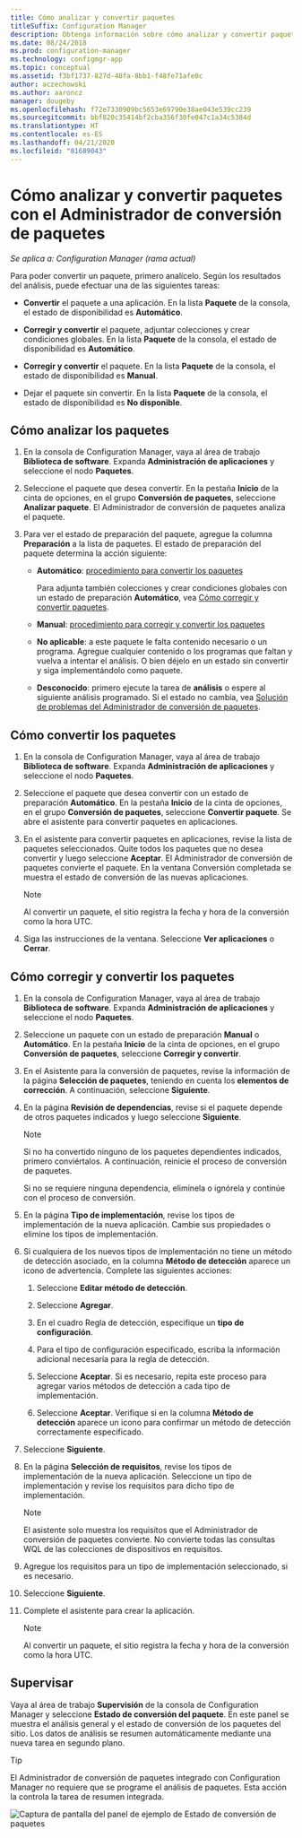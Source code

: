 ```yaml
---
title: Cómo analizar y convertir paquetes
titleSuffix: Configuration Manager
description: Obtenga información sobre cómo analizar y convertir paquetes con el Administrador de conversión de paquetes en Configuration Manager.
ms.date: 08/24/2018
ms.prod: configuration-manager
ms.technology: configmgr-app
ms.topic: conceptual
ms.assetid: f3bf1737-827d-48fa-8bb1-f48fe71afe0c
author: aczechowski
ms.author: aaroncz
manager: dougeby
ms.openlocfilehash: f72e7330909bc5653e69790e38ae043e539cc239
ms.sourcegitcommit: bbf820c35414bf2cba356f30fe047c1a34c5384d
ms.translationtype: HT
ms.contentlocale: es-ES
ms.lasthandoff: 04/21/2020
ms.locfileid: "81689043"
---
```

# <a name="how-to-analyze-and-convert-packages-with-package-conversion-manager"></a>Cómo analizar y convertir paquetes con el Administrador de conversión de paquetes

*Se aplica a: Configuration Manager (rama actual)*

<!--1357861-->

Para poder convertir un paquete, primero analícelo. Según los resultados del análisis, puede efectuar una de las siguientes tareas:

- **Convertir** el paquete a una aplicación. En la lista **Paquete** de la consola, el estado de disponibilidad es **Automático**.  

- **Corregir y convertir** el paquete, adjuntar colecciones y crear condiciones globales. En la lista **Paquete** de la consola, el estado de disponibilidad es **Automático**.  

- **Corregir y convertir** el paquete. En la lista **Paquete** de la consola, el estado de disponibilidad es **Manual**.  

- Dejar el paquete sin convertir. En la lista **Paquete** de la consola, el estado de disponibilidad es **No disponible**.  



## <a name="how-to-analyze-packages"></a><a name="bkmk_analyze"></a> Cómo analizar los paquetes

1. En la consola de Configuration Manager, vaya al área de trabajo **Biblioteca de software**. Expanda **Administración de aplicaciones** y seleccione el nodo **Paquetes**.  

2. Seleccione el paquete que desea convertir. En la pestaña **Inicio** de la cinta de opciones, en el grupo **Conversión de paquetes**, seleccione **Analizar paquete**. El Administrador de conversión de paquetes analiza el paquete.  

3. Para ver el estado de preparación del paquete, agregue la columna **Preparación** a la lista de paquetes. El estado de preparación del paquete determina la acción siguiente:  

    - **Automático**: [procedimiento para convertir los paquetes](#bkmk_convert)  

        Para adjunta también colecciones y crear condiciones globales con un estado de preparación **Automático**, vea [Cómo corregir y convertir paquetes](#bkmk_fix).  

    - **Manual**: [procedimiento para corregir y convertir los paquetes](#bkmk_fix)

    - **No aplicable**: a este paquete le falta contenido necesario o un programa. Agregue cualquier contenido o los programas que faltan y vuelva a intentar el análisis. O bien déjelo en un estado sin convertir y siga implementándolo como paquete.  

    - **Desconocido**: primero ejecute la tarea de **análisis** o espere al siguiente análisis programado. Si el estado no cambia, vea [Solución de problemas del Administrador de conversión de paquetes](troubleshoot-pcm.md).<!-- SCCMDocs#2044 -->

## <a name="how-to-convert-packages"></a><a name="bkmk_convert"></a> Cómo convertir los paquetes

1. En la consola de Configuration Manager, vaya al área de trabajo **Biblioteca de software**. Expanda **Administración de aplicaciones** y seleccione el nodo **Paquetes**.  

2. Seleccione el paquete que desea convertir con un estado de preparación **Automático**. En la pestaña **Inicio** de la cinta de opciones, en el grupo **Conversión de paquetes**, seleccione **Convertir paquete**. Se abre el asistente para convertir paquetes en aplicaciones.  

3. En el asistente para convertir paquetes en aplicaciones, revise la lista de paquetes seleccionados. Quite todos los paquetes que no desea convertir y luego seleccione **Aceptar**. El Administrador de conversión de paquetes convierte el paquete. En la ventana Conversión completada se muestra el estado de conversión de las nuevas aplicaciones.  

    > [!Note]  
    > Al convertir un paquete, el sitio registra la fecha y hora de la conversión como la hora UTC.  

4. Siga las instrucciones de la ventana. Seleccione **Ver aplicaciones** o **Cerrar**.  



## <a name="how-to-fix-and-convert-packages"></a><a name="bkmk_fix"></a> Cómo corregir y convertir los paquetes

1. En la consola de Configuration Manager, vaya al área de trabajo **Biblioteca de software**. Expanda **Administración de aplicaciones** y seleccione el nodo **Paquetes**.  

2. Seleccione un paquete con un estado de preparación **Manual** o **Automático**. En la pestaña **Inicio** de la cinta de opciones, en el grupo **Conversión de paquetes**, seleccione **Corregir y convertir**.  

3. En el Asistente para la conversión de paquetes, revise la información de la página **Selección de paquetes**, teniendo en cuenta los **elementos de corrección**. A continuación, seleccione **Siguiente**.  

4. En la página **Revisión de dependencias**, revise si el paquete depende de otros paquetes indicados y luego seleccione **Siguiente**.  

    > [!Note]  
    > Si no ha convertido ninguno de los paquetes dependientes indicados, primero conviértalos. A continuación, reinicie el proceso de conversión de paquetes.  
    >  
    > Si no se requiere ninguna dependencia, elimínela o ignórela y continúe con el proceso de conversión.  

5. En la página **Tipo de implementación**, revise los tipos de implementación de la nueva aplicación. Cambie sus propiedades o elimine los tipos de implementación.  

6. Si cualquiera de los nuevos tipos de implementación no tiene un método de detección asociado, en la columna **Método de detección** aparece un icono de advertencia. Complete las siguientes acciones:  

    1. Seleccione **Editar método de detección**.  

    2. Seleccione **Agregar**.  

    3. En el cuadro Regla de detección, especifique un **tipo de configuración**.  

    4. Para el tipo de configuración especificado, escriba la información adicional necesaria para la regla de detección.  

    5. Seleccione **Aceptar**. Si es necesario, repita este proceso para agregar varios métodos de detección a cada tipo de implementación.  

    6. Seleccione **Aceptar**. Verifique si en la columna **Método de detección** aparece un icono para confirmar un método de detección correctamente especificado.  

7. Seleccione **Siguiente**.  

8. En la página **Selección de requisitos**, revise los tipos de implementación de la nueva aplicación. Seleccione un tipo de implementación y revise los requisitos para dicho tipo de implementación.  

    > [!Note]  
    > El asistente solo muestra los requisitos que el Administrador de conversión de paquetes convierte. No convierte todas las consultas WQL de las colecciones de dispositivos en requisitos.  

9. Agregue los requisitos para un tipo de implementación seleccionado, si es necesario.  

10. Seleccione **Siguiente**.  

11. Complete el asistente para crear la aplicación.  

    > [!Note]  
    > Al convertir un paquete, el sitio registra la fecha y hora de la conversión como la hora UTC.  



## <a name="monitor"></a><a name="bkmk_monitor"></a> Supervisar

Vaya al área de trabajo **Supervisión** de la consola de Configuration Manager y seleccione **Estado de conversión del paquete**. En este panel se muestra el análisis general y el estado de conversión de los paquetes del sitio. Los datos de análisis se resumen automáticamente mediante una nueva tarea en segundo plano.

> [!Tip]  
> El Administrador de conversión de paquetes integrado con Configuration Manager no requiere que se programe el análisis de paquetes. Esta acción la controla la tarea de resumen integrada.

![Captura de pantalla del panel de ejemplo de Estado de conversión de paquetes](media/1357861-pcm-dashboard.png)
